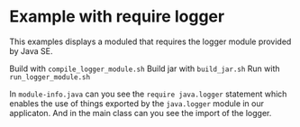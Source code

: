 # Example with require logger

This examples displays a moduled that requires the logger module provided by Java SE.

Build with `compile_logger_module.sh`
Build jar with `build_jar.sh`
Run with `run_logger_module.sh`

In `module-info.java` can you see the `require java.logger` statement which enables the use of things exported by the `java.logger` module in our applicaton. And in the main class can you see the import of the logger.